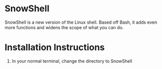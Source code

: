 # SnowShell
SnowShell is a new version of the Linux shell. Based off Bash, it adds even more functions and widens the scope of what you can do.

# Installation Instructions

1. In your normal terminal, change the directory to SnowShell
